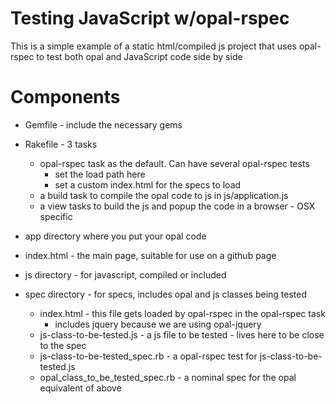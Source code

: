 # Testing JavaScript w/opal-rspec

This is a simple example of a static html/compiled js project that
uses opal-rspec to test both opal and JavaScript code side by side

# Components

* Gemfile - include the necessary gems
* Rakefile - 3 tasks
  * opal-rspec task as the default.  Can have several opal-rspec tests
    - set the load path here
    - set a custom index.html for the specs to load
  * a build task to compile the opal code to js in js/application.js
  * a view tasks to build the js and popup the code in a browser - OSX specific

* app directory where you put your opal code
* index.html - the main page, suitable for use on a github page
* js directory - for javascript, compiled or included
* spec directory - for specs, includes opal and js classes being tested
  * index.html - this file gets loaded by opal-rspec in the opal-rspec task
    - includes jquery because we are using opal-jquery
  * js-class-to-be-tested.js - a js file to be tested - lives here to be close to the spec
  * js-class-to-be-tested_spec.rb - a opal-rspec test for js-class-to-be-tested.js
  * opal_class_to_be_tested_spec.rb - a nominal spec for the opal equivalent of above
